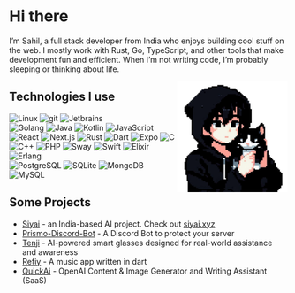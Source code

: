 # Hi there

I’m Sahil, a full stack developer from India who enjoys building cool stuff on the web. I mostly work with Rust, Go, TypeScript, and other tools that make development fun and efficient. When I’m not writing code, I’m probably sleeping or thinking about life.

<img src="https://raw.githubusercontent.com/sahilarun/sahilarun/refs/heads/main/assets/1.png" width="200px" height="200px" align="right" alt="Cat">

## Technologies I use

<p>
  <img alt="Linux" src="https://img.shields.io/badge/-Linux-informational?style=for-the-badge&logo=linux&logoColor=white&color=FCC624" />
  <img alt="git" src="https://img.shields.io/badge/-Git-informational?style=for-the-badge&logo=git&logoColor=white&color=F05032" />
  <img alt="Jetbrains" src="https://img.shields.io/badge/-Jetbrains-informational?style=for-the-badge&logo=jetbrains&logoColor=white&color=000000" />
  <br />

 <img alt="Golang" src="https://img.shields.io/badge/-Golang-informational?style=for-the-badge&logo=go&logoColor=white&color=00ADD8" />
 <img alt="Java" src="https://img.shields.io/badge/-Java-informational?style=for-the-badge&logo=openjdk&logoColor=black&color=FFFFFF" />
 <img alt="Kotlin" src="https://img.shields.io/badge/-Kotlin-informational?style=for-the-badge&logo=kotlin&logoColor=white&color=7F52FF" />
 <img alt="JavaScript" src="https://img.shields.io/badge/-JavaScript-informational?style=for-the-badge&logo=javascript&logoColor=white&color=F7DF1E" />
 <img alt="React" src="https://img.shields.io/badge/-React-informational?style=for-the-badge&logo=react&logoColor=white&color=61DAFB" />
 <img alt="Next.js" src="https://img.shields.io/badge/-Next.js-informational?style=for-the-badge&logo=next.js&logoColor=white&color=000000" />
 <img alt="Rust" src="https://img.shields.io/badge/-Rust-informational?style=for-the-badge&logo=rust&logoColor=white&color=000000" />
 <img alt="Dart" src="https://img.shields.io/badge/-Dart-informational?style=for-the-badge&logo=dart&logoColor=white&color=0175C2" />
 <img alt="Expo" src="https://img.shields.io/badge/-Expo-informational?style=for-the-badge&logo=expo&logoColor=white&color=000020" />
 <img alt="C" src="https://img.shields.io/badge/-C-informational?style=for-the-badge&logo=c&logoColor=white&color=A8B9CC" />
 <img alt="C++" src="https://img.shields.io/badge/-C++-informational?style=for-the-badge&logo=c%2B%2B&logoColor=white&color=00599C" />
 <img alt="PHP" src="https://img.shields.io/badge/-PHP-informational?style=for-the-badge&logo=php&logoColor=white&color=777BB4" />
 <img alt="Sway" src="https://img.shields.io/badge/-Sway-informational?style=for-the-badge&logo=wayland&logoColor=white&color=1C1C1C" />
 <img alt="Swift" src="https://img.shields.io/badge/-Swift-informational?style=for-the-badge&logo=swift&logoColor=white&color=FA7343" />
 <img alt="Elixir" src="https://img.shields.io/badge/-Elixir-informational?style=for-the-badge&logo=elixir&logoColor=white&color=4B275F" />
 <img alt="Erlang" src="https://img.shields.io/badge/-Erlang-informational?style=for-the-badge&logo=erlang&logoColor=white&color=A90533" />

  <br />
  <img alt="PostgreSQL" src="https://img.shields.io/badge/-PostgreSQL-informational?style=for-the-badge&logo=postgresql&logoColor=white&color=4169E1" />
  <img alt="SQLite" src="https://img.shields.io/badge/-SQLite-informational?style=for-the-badge&logo=sqlite&logoColor=white&color=47A248" />
  <img alt="MongoDB" src="https://img.shields.io/badge/-MongoDB-informational?style=for-the-badge&logo=mongodb&logoColor=white&color=47A248" />
  <img alt="MySQL" src="https://img.shields.io/badge/-MySQL-informational?style=for-the-badge&logo=mysql&logoColor=white&color=4479A1" />
</p>

## Some Projects

* [Siyai](https://huggingface.co/the404reportt/siyai) -  an India-based AI project. Check out [siyai.xyz](https://siyai.xyz)
* [Prismo-Discord-Bot](https://github.com/PrismoDevelopment) - A Discord Bot to protect your server
* [Tenji](https://github.com/tenjiway) - AI-powered smart glasses designed for real-world assistance and awareness
* [Refiy](https://github.com/sahilarun/Refiy-app) - A music app written in dart
* [QuickAi](https://github.com/zerexly/QUICKAI-2.3) - OpenAI Content & Image Generator and Writing Assistant (SaaS)
